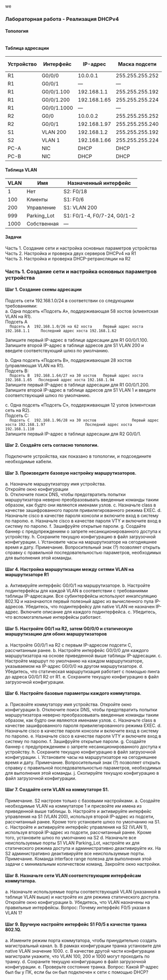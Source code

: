 we
### Лабораторная работа - Реализация DHCPv4 

#### Топология

 ![]()
#### Таблица адресации

Устройство | Интерфейс  |	IP-адрес|	Маска подсети|	Шлюз по умолчанию
---|---|---|---|---
R1 | G0/0/0|	10.0.0.1|	255.255.255.252|	—
R1|	G0/0/1|	—	|—	|—
R1|	G0/0/1.100|	192.168.1.1| 255.255.255.192| -
R1|	G0/0/1.200|	192.168.1.65| 255.255.255.224| - 		
R1|	G0/0/1.1000|	—|	—|	—
R2|	G0/0|	10.0.0.2|	255.255.255.252|	—
R2|	G0/0/1|	192.168.1.97| 255.255.255.240| 	—
S1|	VLAN 200| 192.168.1.2|255.255.255.192|192.168.1.1
S2|	VLAN 1	| 192.168.1.66|255.255.255.224| 192.168.1.65  
PC-A|	NIC|	DHCP	|DHCP|	DHCP
PC-B|	NIC|DHCP|	DHCP|	DHCP
#### Таблица VLAN

VLAN|	Имя|	Назначенный интерфейс
---|---|---
1	|Нет|	S2: F0/18
100	|Клиенты|	S1: F0/6 
200	|Управление	|S1: VLAN 200  
999	|Parking_Lot	|S1: F0/1-4, F0/7-24, G0/1-2
1000	|Собственная	|—
#### Задачи
Часть 1. Создание сети и настройка основных параметров устройства  
Часть 2. Настройка и проверка двух серверов DHCPv4 на R1  
Часть 3. Настройка и проверка DHCP-ретрансляции на R2  

### Часть 1. Создание сети и настройка основных параметров устройства
#### Шаг 1. Создание схемы адресации
Подсеть сети 192.168.1.0/24 в соответствии со следующими требованиями:  
a.	Одна подсеть «Подсеть A», поддерживающая 58 хостов (клиентская VLAN на R1).    
Подсеть A    
`  
    Подсеть А  192.168.1.0/26 на 62 хоста    
    Первый адрес хоста 192.168.1.1    
    Последний адрес хоста 192.168.1.62    
`

Запишите первый IP-адрес в таблице адресации для R1 G0/0/1.100.    
Запишите второй IP-адрес в таблице адресов для S1 VLAN 200 и введите соответствующий шлюз по умолчанию.

b.	Одна подсеть «Подсеть B», поддерживающая 28 хостов (управляющая VLAN на R1).       
Подсеть B:     
`  
    Подсеть B  192.168.1.64/27 на 30 хостов  
    Первый адрес хоста 192.168.1.65  
    Последний адрес хоста 192.168.1.94  
    `  
Запишите первый IP-адрес в таблице адресации для R1 G0/0/1.200.  
Запишите второй IP-адрес в таблице адресов для S1 VLAN 1 и введите соответствующий шлюз по умолчанию.  

c.	Одна подсеть «Подсеть C», поддерживающая 12 узлов (клиентская сеть на R2).      
Подсеть C:    
`  
    Подсеть C  192.168.1.96/28 на 30 хостов               
    Первый адрес хоста 192.168.1.97                 
    Последний адрес хоста 192.168.1.110                  
`  
Запишите первый IP-адрес в таблице адресации для R2 G0/0/1.     
#### Шаг 2. Создайте сеть согласно топологии.  
Подключите устройства, как показано в топологии, и подсоедините необходимые кабели.  
#### Шаг 3. Произведите базовую настройку маршрутизаторов.  
a.	Назначьте маршрутизатору имя устройства.  
Откройте окно конфигурации  
b.	Отключите поиск DNS, чтобы предотвратить попытки маршрутизатора неверно преобразовывать введенные команды таким образом, как будто они являются именами узлов.
c.	Назначьте class в качестве зашифрованного пароля привилегированного режима EXEC.
d.	Назначьте cisco в качестве пароля консоли и включите вход в систему по паролю.
e.	Назначьте cisco в качестве пароля VTY и включите вход в систему по паролю.
f.	Зашифруйте открытые пароли.
g.	Создайте баннер с предупреждением о запрете несанкционированного доступа к устройству.
h.	Сохраните текущую конфигурацию в файл загрузочной конфигурации.
i.	Установите часы на маршрутизаторе на сегодняшнее время и дату.
Примечание. Вопросительный знак (?) позволяет открыть справку с правильной последовательностью параметров, необходимых для выполнения этой команды.
#### Шаг 4. Настройка маршрутизации между сетями VLAN на маршрутизаторе R1
a.	Активируйте интерфейс G0/0/1 на маршрутизаторе.
b.	Настройте подинтерфейсы для каждой VLAN в соответствии с требованиями таблицы IP-адресации. Все субинтерфейсы используют инкапсуляцию 802.1Q и назначаются первый полезный адрес из вычисленного пула IP-адресов. Убедитесь, что подинтерфейсу для native VLAN не назначен IP-адрес. Включите описание для каждого подинтерфейса.
c.	Убедитесь, что вспомогательные интерфейсы работают.
#### Шаг 5. Настройте G0/1 на R2, затем G0/0/0 и статическую маршрутизацию для обоих маршрутизаторов
a.	Настройте G0/0/1 на R2 с первым IP-адресом подсети C, рассчитанным ранее.
b.	Настройте интерфейс G0/0/0 для каждого маршрутизатора на основе приведенной выше таблицы IP-адресации.
c.	Настройте маршрут по умолчанию на каждом маршрутизаторе, указываемом на IP-адрес G0/0/0 на другом маршрутизаторе.
d.	Убедитесь, что статическая маршрутизация работает с помощью пинга до адреса G0/0/1 R2 от R1.
e.	Сохраните текущую конфигурацию в файл загрузочной конфигурации.
#### Шаг 6. Настройте базовые параметры каждого коммутатора.
a.	Присвойте коммутатору имя устройства.
Откройте окно конфигурации
b.	Отключите поиск DNS, чтобы предотвратить попытки маршрутизатора неверно преобразовывать введенные команды таким образом, как будто они являются именами узлов.
c.	Назначьте class в качестве зашифрованного пароля привилегированного режима EXEC.
d.	Назначьте cisco в качестве пароля консоли и включите вход в систему по паролю.
e.	Назначьте cisco в качестве пароля VTY и включите вход в систему по паролю.
f.	Зашифруйте открытые пароли.
g.	Создайте баннер с предупреждением о запрете несанкционированного доступа к устройству.
h.	Сохраните текущую конфигурацию в файл загрузочной конфигурации.
i.	Установите часы на маршрутизаторе на сегодняшнее время и дату.
Примечание. Вопросительный знак (?) позволяет открыть справку с правильной последовательностью параметров, необходимых для выполнения этой команды.
j.	Скопируйте текущую конфигурацию в файл загрузочной конфигурации.
#### Шаг 7. Создайте сети VLAN на коммутаторе S1.
Примечание. S2 настроен только с базовыми настройками. 
a.	Создайте необходимые VLAN на коммутаторе 1 и присвойте им имена из приведенной выше таблицы.
b.	Настройте и активируйте интерфейс управления на S1 (VLAN 200), используя второй IP-адрес из подсети, рассчитанный ранее. Кроме того установите шлюз по умолчанию на S1.
c.	Настройте и активируйте интерфейс управления на S2 (VLAN 1), используя второй IP-адрес из подсети, рассчитанный ранее. Кроме того, установите шлюз по умолчанию на S2
d.	Назначьте все неиспользуемые порты S1 VLAN Parking_Lot, настройте их для статического режима доступа и административно деактивируйте их. На S2 административно деактивируйте все неиспользуемые порты.
Примечание. Команда interface range полезна для выполнения этой задачи с минимальным количеством команд.
Закройте окно настройки.
#### Шаг 8. Назначьте сети VLAN соответствующим интерфейсам коммутатора.
a.	Назначьте используемые порты соответствующей VLAN (указанной в таблице VLAN выше) и настройте их для режима статического доступа.
Откройте окно конфигурации
b.	Убедитесь, что VLAN назначены на правильные интерфейсы.
Вопрос:
Почему интерфейс F0/5 указан в VLAN 1?
#### Шаг 9. Вручную настройте интерфейс S1 F0/5 в качестве транка 802.1Q.
a.	Измените режим порта коммутатора, чтобы принудительно создать магистральный канал.
b.	В рамках конфигурации транка  установите для native  VLAN значение 1000.
c.	В качестве другой части конфигурации магистрали укажите, что VLAN 100, 200 и 1000 могут проходить по транку.
d.	Сохраните текущую конфигурацию в файл загрузочной конфигурации.
e.	Проверьте состояние транка.
Вопрос:
Какой IP-адрес был бы у ПК, если бы он был подключен к сети с помощью DHCP?
    
